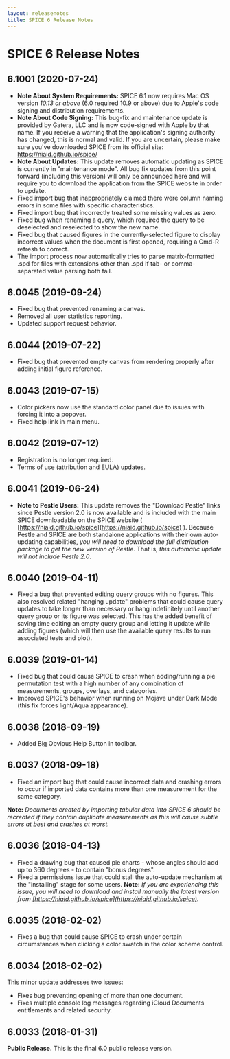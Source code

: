 ```yaml
---
layout: releasenotes
title: SPICE 6 Release Notes
---
```


# SPICE 6 Release Notes

## 6.1001 (2020-07-24)
* **Note About System Requirements:** SPICE 6.1 now requires Mac OS version *10.13 or above* (6.0 required 10.9 or above) due to Apple's code signing and distribution requirements.
* **Note About Code Signing:** This bug-fix and maintenance update is provided by Gatera, LLC and is now code-signed with Apple by that name. If you receive a warning that the application's signing authority has changed, this is normal and valid. If you are uncertain, please make sure you've downloaded SPICE from its official site: https://niaid.github.io/spice/
* **Note About Updates:** This update removes automatic updating as SPICE is currently in "maintenance mode". All bug fix updates from this point forward (including this version) will only be announced here and will require you to download the application from the SPICE website in order to update.
* Fixed import bug that inappropriately claimed there were column naming errors in some files with specific characteristics.
* Fixed import bug that incorrectly treated some missing values as zero.
* Fixed bug when renaming a query, which required the query to be deselected and reselected to show the new name.
* Fixed bug that caused figures in the currently-selected figure to display incorrect values when the document is first opened, requiring a Cmd-R refresh to correct.
* The import process now automatically tries to parse matrix-formatted .spd for files with extensions other than .spd if tab- or comma-separated value parsing both fail.

## 6.0045 (2019-09-24)
* Fixed bug that prevented renaming a canvas.
* Removed all user statistics reporting.
* Updated support request behavior.

## 6.0044 (2019-07-22)

* Fixed bug that prevented empty canvas from rendering properly after adding initial figure reference.

## 6.0043 (2019-07-15)

* Color pickers now use the standard color panel due to issues with forcing it into a popover.
* Fixed help link in main menu.

## 6.0042 (2019-07-12)

* Registration is no longer required.
* Terms of use (attribution and EULA) updates.

## 6.0041 (2019-06-24)

* **Note to Pestle Users:** This update removes the "Download Pestle" links since Pestle version 2.0 is now available and is included with the main SPICE downloadable on the SPICE website ( [https://niaid.github.io/spice](https://niaid.github.io/spice) ). Because Pestle and SPICE are both standalone applications with their own auto-updating capabilities, *you will need to download the full distribution package to get the new version of Pestle*. That is, *this automatic update will not include Pestle 2.0*.

## 6.0040 (2019-04-11)

* Fixed a bug that prevented editing query groups with no figures. This also resolved related "hanging update" problems that could cause query updates to take longer than necessary or hang indefinitely until another query group or its figure was selected. This has the added benefit of saving time editing an empty query group and letting it update while adding figures (which will then use the available query results to run associated tests and plot).

## 6.0039 (2019-01-14)

* Fixed bug that could cause SPICE to crash when adding/running a pie permutation test with a high number of any combination of measurements, groups, overlays, and categories.
* Improved SPICE's behavior when running on Mojave under Dark Mode (this fix forces light/Aqua appearance).

## 6.0038 (2018-09-19)

* Added Big Obvious Help Button in toolbar.

## 6.0037 (2018-09-18)

* Fixed an import bug that could cause incorrect data and crashing errors to occur if imported data contains more than one measurement for the same category.

**Note:** *Documents created by importing tabular data into SPICE 6 should be recreated if they contain duplicate measurements as this will cause subtle errors at best and crashes at worst.*

## 6.0036 (2018-04-13)

* Fixed a drawing bug that caused pie charts - whose angles should add up to 360 degrees - to contain "bonus degrees".
* Fixed a permissions issue that could stall the auto-update mechanism at the "installing" stage for some users. **Note:** *If you are experiencing this issue, you will need to download and install manually the latest version from [https://niaid.github.io/spice](https://niaid.github.io/spice).*

## 6.0035 (2018-02-02)

* Fixes a bug that could cause SPICE to crash under certain circumstances when clicking a color swatch in the color scheme control.

## 6.0034 (2018-02-02)

This minor update addresses two issues:

* Fixes bug preventing opening of more than one document.
* Fixes multiple console log messages regarding iCloud Documents entitlements and related security.

## 6.0033 (2018-01-31)

**Public Release.** This is the final 6.0 public release version.
